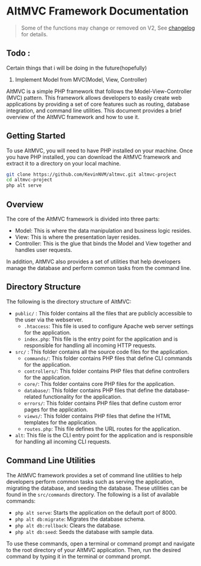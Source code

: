 # AltMVC Framework Documentation

> Some of the functions may change or removed on V2, See [changelog](https://github.com/KevinNVM/altmvc/compare/v1.0.0...main) for details.

## Todo :

Certain things that i will be doing in the future(hopefully)

1. Implement Model from MVC(Model, View, Controller)

AltMVC is a simple PHP framework that follows the Model-View-Controller (MVC) pattern. This framework allows developers to easily create web applications by providing a set of core features such as routing, database integration, and command line utilities. This document provides a brief overview of the AltMVC framework and how to use it.

## Getting Started

To use AltMVC, you will need to have PHP installed on your machine. Once you have PHP installed, you can download the AltMVC framework and extract it to a directory on your local machine.

```bash
git clone https://github.com/KevinNVM/altmvc.git altmvc-project
cd altmvc-project
php alt serve
```

## Overview

The core of the AltMVC framework is divided into three parts:

- Model: This is where the data manipulation and business logic resides.
- View: This is where the presentation layer resides.
- Controller: This is the glue that binds the Model and View together and handles user requests.

In addition, AltMVC also provides a set of utilities that help developers manage the database and perform common tasks from the command line.

## Directory Structure

The following is the directory structure of AltMVC:

*   `public/` : This folder contains all the files that are publicly accessible to the user via the webserver.
    *   `.htaccess`: This file is used to configure Apache web server settings for the application.
    *   `index.php`: This file is the entry point for the application and is responsible for handling all incoming HTTP requests.
*   `src/` : This folder contains all the source code files for the application.
    *   `commands/`: This folder contains PHP files that define CLI commands for the application.
    *   `controllers/`: This folder contains PHP files that define controllers for the application.
    *   `core/`: This folder contains core PHP files for the application.
    *   `database/`: This folder contains PHP files that define the database-related functionality for the application.
    *   `errors/`: This folder contains PHP files that define custom error pages for the application.
    *   `views/`: This folder contains PHP files that define the HTML templates for the application.
    *   `routes.php`: This file defines the URL routes for the application.
*   `alt`: This file is the CLI entry point for the application and is responsible for handling all incoming CLI requests.

## Command Line Utilities

The AltMVC framework provides a set of command line utilities to help developers perform common tasks such as serving the application, migrating the database, and seeding the database. These utilities can be found in the `src/commands` directory. The following is a list of available commands:

- `php alt serve`: Starts the application on the default port of 8000.
- `php alt db:migrate`: Migrates the database schema.
- `php alt db:rollback`: Clears the database.
- `php alt db:seed`: Seeds the database with sample data.

To use these commands, open a terminal or command prompt and navigate to the root directory of your AltMVC application. Then, run the desired command by typing it in the terminal or command prompt.
